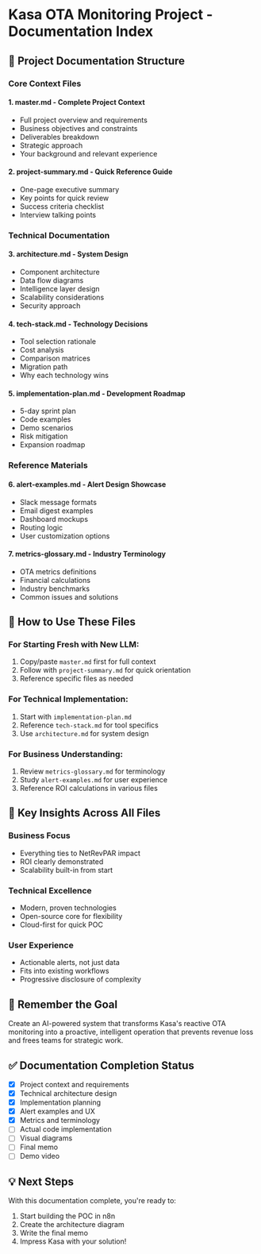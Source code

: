 # Kasa OTA Monitoring Project - Documentation Index

## 📁 Project Documentation Structure

### Core Context Files

#### 1. **master.md** - Complete Project Context
- Full project overview and requirements
- Business objectives and constraints
- Deliverables breakdown
- Strategic approach
- Your background and relevant experience

#### 2. **project-summary.md** - Quick Reference Guide
- One-page executive summary
- Key points for quick review
- Success criteria checklist
- Interview talking points

### Technical Documentation

#### 3. **architecture.md** - System Design
- Component architecture
- Data flow diagrams
- Intelligence layer design
- Scalability considerations
- Security approach

#### 4. **tech-stack.md** - Technology Decisions
- Tool selection rationale
- Cost analysis
- Comparison matrices
- Migration path
- Why each technology wins

#### 5. **implementation-plan.md** - Development Roadmap
- 5-day sprint plan
- Code examples
- Demo scenarios
- Risk mitigation
- Expansion roadmap

### Reference Materials

#### 6. **alert-examples.md** - Alert Design Showcase
- Slack message formats
- Email digest examples
- Dashboard mockups
- Routing logic
- User customization options

#### 7. **metrics-glossary.md** - Industry Terminology
- OTA metrics definitions
- Financial calculations
- Industry benchmarks
- Common issues and solutions

## 🚀 How to Use These Files

### For Starting Fresh with New LLM:
1. Copy/paste `master.md` first for full context
2. Follow with `project-summary.md` for quick orientation
3. Reference specific files as needed

### For Technical Implementation:
1. Start with `implementation-plan.md`
2. Reference `tech-stack.md` for tool specifics
3. Use `architecture.md` for system design

### For Business Understanding:
1. Review `metrics-glossary.md` for terminology
2. Study `alert-examples.md` for user experience
3. Reference ROI calculations in various files

## 📝 Key Insights Across All Files

### Business Focus
- Everything ties to NetRevPAR impact
- ROI clearly demonstrated
- Scalability built-in from start

### Technical Excellence
- Modern, proven technologies
- Open-source core for flexibility
- Cloud-first for quick POC

### User Experience
- Actionable alerts, not just data
- Fits into existing workflows
- Progressive disclosure of complexity

## 🎯 Remember the Goal
Create an AI-powered system that transforms Kasa's reactive OTA monitoring into a proactive, intelligent operation that prevents revenue loss and frees teams for strategic work.

## ✅ Documentation Completion Status
- [x] Project context and requirements
- [x] Technical architecture design
- [x] Implementation planning
- [x] Alert examples and UX
- [x] Metrics and terminology
- [ ] Actual code implementation
- [ ] Visual diagrams
- [ ] Final memo
- [ ] Demo video

## 💡 Next Steps
With this documentation complete, you're ready to:
1. Start building the POC in n8n
2. Create the architecture diagram
3. Write the final memo
4. Impress Kasa with your solution!